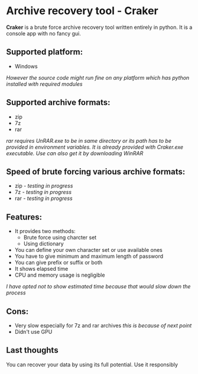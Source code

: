 # Archive recovery tool - Craker
**Craker** is a brute force archive recovery tool written entirely in python. It is a console app with no fancy gui.

## Supported platform:
* Windows

*However the source code might run fine on any platform which has python installed with required modules*

## Supported archive formats:
* zip
* 7z
* rar

*rar requires UnRAR.exe to be in same directory or its path has to be provided in environment variables. It is already provided with Craker.exe executable. Use can also get it by downloading WinRAR*

## Speed of brute forcing various archive formats:
* zip - *testing in progress*
* 7z - *testing in progress*
* rar - *testing in progress*

## Features:
* It provides two methods:
  * Brute force using charcter set
  * Using dictionary
* You can define your own character set or use available ones
* You have to give minimum and maximum length of password
* You can give prefix or suffix or both
* It shows elapsed time
* CPU and memory usage is negligible

*I have opted not to show estimated time because that would slow down the process*

## Cons:
* Very slow especially for 7z and rar archives *this is because of next point*
* Didn't use GPU

## Last thoughts
You can recover your data by using its full potential. Use it responsibly
